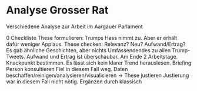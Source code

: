 # Analyse Grosser Rat
 Verschiedene Analyse zur Arbeit im Aargauer Parlament

0 Checkliste
These formulieren: Trumps Hass nimmt zu. Aber er erhält dafür weniger Applaus.
These checken: Relevanz? Neu? Aufwand/Ertrag? Es gab ähnliche Geschichten, aber nichts Umfassendendes zu allen Trump-Tweets. Aufwand und Ertrag ist überschaubar. Am Ende 2 Arbeitstage.
Knackpunkt bestimmen. Es lässt sich kein klarer Trend herauslesen.
Briefing Person konsultieren Fiel in diesem Fall weg.
Daten beschaffen/reinigen/analysieren/visualisieren -> These justieren Justierung war in diesem Fall nicht nötig.
Ergänzen durch klassisch
